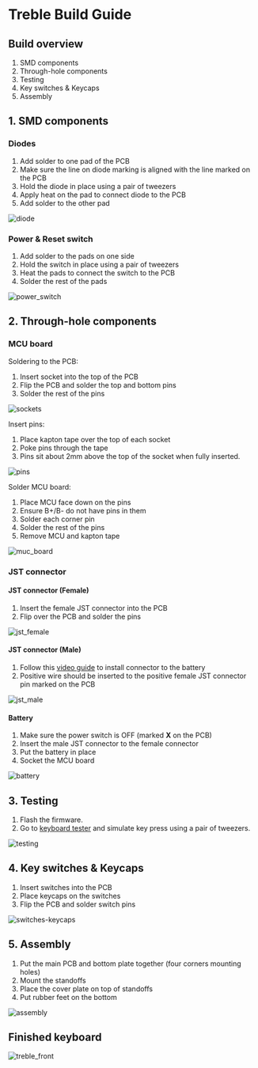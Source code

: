 # Treble Build Guide
## Build overview
1. SMD components
2. Through-hole components
3. Testing
4. Key switches & Keycaps
5. Assembly


## 1. SMD components
### Diodes
1. Add solder to one pad of the PCB
2. Make sure the line on diode marking is aligned with the line marked on the PCB
3. Hold the diode in place using a pair of tweezers
4. Apply heat on the pad to connect diode to the PCB
5. Add solder to the other pad

![diode](https://github.com/kkckrnz/treble/blob/main/docs/images/placeholder.jpeg)

### Power & Reset switch
1. Add solder to the pads on one side
2. Hold the switch in place using a pair of tweezers
3. Heat the pads to connect the switch to the PCB
4. Solder the rest of the pads

![power_switch](https://github.com/kkckrnz/treble/blob/main/docs/images/placeholder.jpeg)


## 2. Through-hole components
### MCU board
Soldering to the PCB:
1. Insert socket into the top of the PCB
2. Flip the PCB and solder the top and bottom pins
3. Solder the rest of the pins

![sockets](https://github.com/kkckrnz/treble/blob/main/docs/images/placeholder.jpeg)

Insert pins:
1. Place kapton tape over the top of each socket
2. Poke pins through the tape
3. Pins sit about 2mm above the top of the socket when fully inserted.

![pins](https://github.com/kkckrnz/treble/blob/main/docs/images/placeholder.jpeg)

Solder MCU board:
1. Place MCU face down on the pins
2. Ensure B+/B- do not have pins in them
3. Solder each corner pin
4. Solder the rest of the pins
5. Remove MCU and kapton tape

![muc_board](https://github.com/kkckrnz/treble/blob/main/docs/images/placeholder.jpeg)

### JST connector
#### JST connector (Female)
1. Insert the female JST connector into the PCB
2. Flip over the PCB and solder the pins 

![jst_female](https://github.com/kkckrnz/treble/blob/main/docs/images/placeholder.jpeg)

#### JST connector (Male)
1. Follow this [video guide](https://www.youtube.com/watch?v=UD1h8ug3wQQ) to install connector to the battery
2. Positive wire should be inserted to the positive female JST connector pin marked on the PCB

![jst_male](https://github.com/kkckrnz/treble/blob/main/docs/images/placeholder.jpeg)

#### Battery
1. Make sure the power switch is OFF (marked **X** on the PCB)
2. Insert the male JST connector to the female connector
3. Put the battery in place
4. Socket the MCU board

![battery](https://github.com/kkckrnz/treble/blob/main/docs/images/placeholder.jpeg)


## 3. Testing
1. Flash the firmware.
2. Go to [keyboard tester](https://www.keyboardtester.com/tester.html) and simulate key press using a pair of tweezers.

![testing](https://github.com/kkckrnz/treble/blob/main/docs/images/placeholder.jpeg)


## 4. Key switches & Keycaps
1. Insert switches into the PCB
2. Place keycaps on the switches
3. Flip the PCB and solder switch pins

![switches-keycaps](https://github.com/kkckrnz/treble/blob/main/docs/images/placeholder.jpeg)


## 5. Assembly
1. Put the main PCB and bottom plate together (four corners mounting holes)
2. Mount the standoffs
3. Place the cover plate on top of standoffs
4. Put rubber feet on the bottom

![assembly](https://github.com/kkckrnz/treble/blob/main/docs/images/placeholder.jpeg)


## Finished keyboard

![treble_front](https://github.com/kkckrnz/treble/blob/main/docs/images/placeholder.jpeg)

